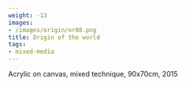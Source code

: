 ```yaml
---
weight: -13
images:
- /images/origin/or08.png
title: Origin of the world
tags:
- mixed-media
---
```

Acrylic on canvas, mixed technique, 90x70cm, 2015
